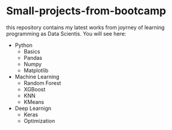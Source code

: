 # Small-projects-from-bootcamp
this repository contains my latest works from joyrney of learning programming as Data Scientis. You will see here:
- Python
  - Basics
  - Pandas
  - Numpy 
  - Matplotlib
- Machine Learning
  - Random Forest
  - XGBoost
  - KNN
  - KMeans
- Deep Learnign
  - Keras
  - Optimization
